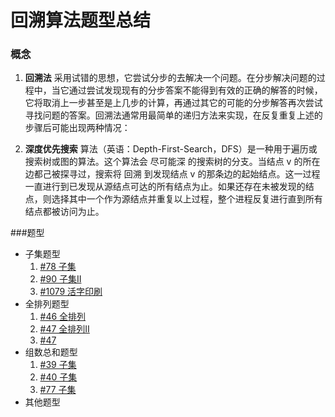 # 回溯算法题型总结

### 概念

1. **回溯法** 采用试错的思想，它尝试分步的去解决一个问题。在分步解决问题的过程中，当它通过尝试发现现有的分步答案不能得到有效的正确的解答的时候，它将取消上一步甚至是上几步的计算，再通过其它的可能的分步解答再次尝试寻找问题的答案。回溯法通常用最简单的递归方法来实现，在反复重复上述的步骤后可能出现两种情况：

2. **深度优先搜索** 算法（英语：Depth-First-Search，DFS）是一种用于遍历或搜索树或图的算法。这个算法会 尽可能深 的搜索树的分支。当结点 v 的所在边都己被探寻过，搜索将 回溯 到发现结点 v 的那条边的起始结点。这一过程一直进行到已发现从源结点可达的所有结点为止。如果还存在未被发现的结点，则选择其中一个作为源结点并重复以上过程，整个进程反复进行直到所有结点都被访问为止。




###题型

- 子集题型 
	1. [#78 子集](../LeetCode/#47_javascript.js)
	2. [#90 子集Ⅱ](../LeetCode/#90_javascript.js)
	3. [#1079 活字印刷](../LeetCode/#1079_javascript.js)
- 全排列题型 
	1. [#46 全排列](../LeetCode/#47_javascript.js)
	2. [#47 全排列Ⅱ](../LeetCode/#47_javascript.js)
	3. [#47](../LeetCode/#47_javascript.js)
- 组数总和题型
 	1. [#39 子集](../LeetCode/#39_javascript.js)
 	2. [#40 子集](../LeetCode/#40_javascript.js)
 	3. [#77 子集](../LeetCode/#77_javascript.js)
- 其他题型